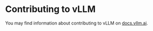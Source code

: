 # Contributing to vLLM

You may find information about contributing to vLLM on [docs.vllm.ai](https://docs.vllm.ai/en/latest/contributing).
